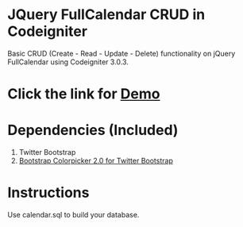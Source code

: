 JQuery FullCalendar CRUD in Codeigniter
========================
Basic CRUD (Create - Read - Update - Delete) functionality on jQuery FullCalendar using Codeigniter 3.0.3.

Click the link for
<a href="https://findacode.in/2017/06/25/fullcalendar-in-codeigniter/" target="_blank">Demo</a>
========================

Dependencies (Included)
=======================
1. Twitter Bootstrap
3. <a href="https://github.com/mjolnic/bootstrap-colorpicker/">Bootstrap Colorpicker 2.0 for Twitter Bootstrap</a>

Instructions
============
 Use calendar.sql to build your database.


